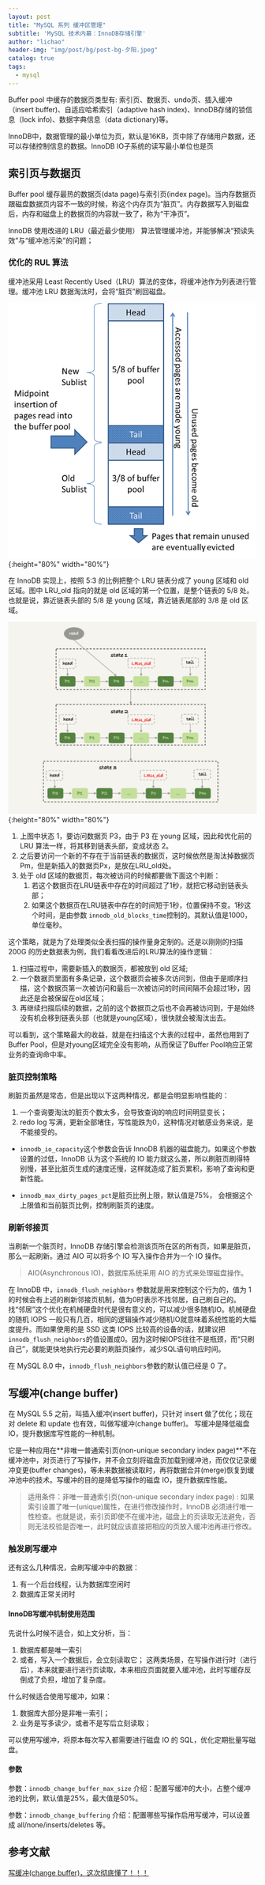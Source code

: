 ```yaml
---
layout: post
title: "MySQL 系列 缓冲区管理"
subtitle: 'MySQL 技术内幕：InnoDB存储引擎'
author: "lichao"
header-img: "img/post/bg/post-bg-夕阳.jpeg"
catalog: true
tags:
  - mysql
---
```


Buffer pool 中缓存的数据页类型有: 索引页、数据页、undo页、插入缓冲（insert buffer)、自适应哈希索引（adaptive hash index)、InnoDB存储的锁信息（lock info)、数据字典信息（data dictionary)等。

InnoDB中，数据管理的最小单位为页，默认是16KB，页中除了存储用户数据，还可以存储控制信息的数据。InnoDB IO子系统的读写最小单位也是页

## 索引页与数据页

Buffer pool 缓存最热的数据页(data page)与索引页(index page)。当内存数据页跟磁盘数据页内容不一致的时候，称这个内存页为“脏页”。内存数据写入到磁盘后，内存和磁盘上的数据页的内容就一致了，称为“干净页”。

InnoDB 使用改进的 LRU（最近最少使用） 算法管理缓冲池，并能够解决“预读失效”与“缓冲池污染”的问题；

### 优化的 RUL 算法

缓冲池采用 Least Recently Used（LRU）算法的变体，将缓冲池作为列表进行管理。缓冲池 LRU 数据淘汰时，会将“脏页”刷回磁盘。

![缓冲模型](/img/mysql/innodb-buffer-pool-list.png){:height="80%" width="80%"}

在 InnoDB 实现上，按照 5:3 的比例把整个 LRU 链表分成了 young 区域和 old 区域。图中 LRU_old 指向的就是 old 区域的第一个位置，是整个链表的 5/8 处。也就是说，靠近链表头部的 5/8 是 young 区域，靠近链表尾部的 3/8 是 old 区域。

![缓冲区URL示意图](/img/mysql/缓冲区URL示意图.png){:height="80%" width="80%"}

1. 上图中状态 1，要访问数据页 P3，由于 P3 在 young 区域，因此和优化前的 LRU 算法一样，将其移到链表头部，变成状态 2。
2. 之后要访问一个新的不存在于当前链表的数据页，这时候依然是淘汰掉数据页Pm，但是新插入的数据页Px，是放在LRU_old处。
3. 处于 old 区域的数据页，每次被访问的时候都要做下面这个判断：
   1. 若这个数据页在LRU链表中存在的时间超过了1秒，就把它移动到链表头部；
   2. 如果这个数据页在LRU链表中存在的时间短于1秒，位置保持不变。1秒这个时间，是由参数 ```innodb_old_blocks_time```控制的。其默认值是1000，单位毫秒。

这个策略，就是为了处理类似全表扫描的操作量身定制的。还是以刚刚的扫描 200G 的历史数据表为例，我们看看改进后的LRU算法的操作逻辑：

1. 扫描过程中，需要新插入的数据页，都被放到 old 区域;
2. 一个数据页里面有多条记录，这个数据页会被多次访问到，但由于是顺序扫描，这个数据页第一次被访问和最后一次被访问的时间间隔不会超过1秒，因此还是会被保留在old区域；
3. 再继续扫描后续的数据，之前的这个数据页之后也不会再被访问到，于是始终没有机会移到链表头部（也就是young区域），很快就会被淘汰出去。

可以看到，这个策略最大的收益，就是在扫描这个大表的过程中，虽然也用到了Buffer Pool，但是对young区域完全没有影响，从而保证了Buffer Pool响应正常业务的查询命中率。

### 脏页控制策略

刷脏页虽然是常态，但是出现以下这两种情况，都是会明显影响性能的：

1. 一个查询要淘汰的脏页个数太多，会导致查询的响应时间明显变长；
2. redo log 写满，更新全部堵住，写性能跌为0，这种情况对敏感业务来说，是不能接受的。

* ```innodb_io_capacity```这个参数会告诉 InnoDB 机器的磁盘能力。如果这个参数设置的过低，InnoDB 认为这个系统的 IO 能力就这么差，所以刷脏页刷得特别慢，甚至比脏页生成的速度还慢，这样就造成了脏页累积，影响了查询和更新性能。

* ```innodb_max_dirty_pages_pct```是脏页比例上限，默认值是75%， 会根据这个上限值和当前脏页比例，控制刷脏页的速度。

### 刷新邻接页

当刷新一个脏页时，InnoDB 存储引擎会检测该页所在区的所有页，如果是脏页，那么一起刷新。通过 AIO 可以将多个 IO 写入操作合并为一个 IO 操作。

> AIO(Asynchronous IO)，数据库系统采用 AIO 的方式来处理磁盘操作。

在 InnoDB 中，```innodb_flush_neighbors``` 参数就是用来控制这个行为的，值为 1 的时候会有上述的刷新邻接页机制，值为0时表示不找邻居，自己刷自己的。
找“邻居”这个优化在机械硬盘时代是很有意义的，可以减少很多随机IO。机械硬盘的随机 IOPS 一般只有几百，相同的逻辑操作减少随机IO就意味着系统性能的大幅度提升。而如果使用的是 SSD 这类 IOPS 比较高的设备的话，就建议把```innodb_flush_neighbors```的值设置成0。因为这时候IOPS往往不是瓶颈，而“只刷自己”，就能更快地执行完必要的刷脏页操作，减少SQL语句响应时间。

在 MySQL 8.0 中，```innodb_flush_neighbors```参数的默认值已经是 0 了。

## 写缓冲(change buffer)

在 MySQL 5.5 之前，叫插入缓冲(insert buffer)，只针对 insert 做了优化；现在对 delete 和 update 也有效，叫做写缓冲(change buffer)。
写缓冲是降低磁盘 IO，提升数据库写性能的一种机制。

它是一种应用在**非唯一普通索引页(non-unique secondary index page)**不在缓冲池中，对页进行了写操作，并不会立刻将磁盘页加载到缓冲池，而仅仅记录缓冲变更(buffer changes)，等未来数据被读取时，再将数据合并(merge)恢复到缓冲池中的技术。写缓冲的目的是降低写操作的磁盘 IO，提升数据库性能。

> 适用条件：非唯一普通索引页(non-unique secondary index page) : 如果索引设置了唯一(unique)属性，在进行修改操作时，InnoDB 必须进行唯一性检查。也就是说，索引页即使不在缓冲池，磁盘上的页读取无法避免，否则无法校验是否唯一，此时就应该直接把相应的页放入缓冲池再进行修改。

### 触发刷写缓冲

还有这么几种情况，会刷写缓冲中的数据：

1. 有一个后台线程，认为数据库空闲时
2. 数据库正常关闭时

#### InnoDB写缓冲机制使用范围

先说什么时候不适合，如上文分析，当：

1. 数据库都是唯一索引
2. 或者，写入一个数据后，会立刻读取它；
这两类场景，在写操作进行时（进行后），本来就要进行进行页读取，本来相应页面就要入缓冲池，此时写缓存反倒成了负担，增加了复杂度。

什么时候适合使用写缓冲，如果：

1. 数据库大部分是非唯一索引；
2. 业务是写多读少，或者不是写后立刻读取；

可以使用写缓冲，将原本每次写入都需要进行磁盘 IO 的 SQL，优化定期批量写磁盘。

#### 参数

参数：```innodb_change_buffer_max_size```
介绍：配置写缓冲的大小，占整个缓冲池的比例，默认值是25%，最大值是50%。

参数：```innodb_change_buffering```
介绍：配置哪些写操作启用写缓冲，可以设置成 all/none/inserts/deletes 等。

## 参考文献

[写缓冲(change buffer)，这次彻底懂了！！！](https://juejin.cn/post/6844903875271475213)
